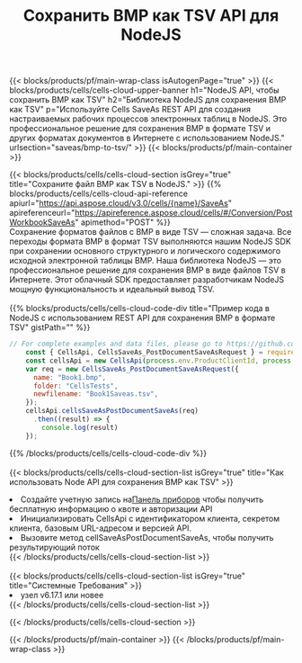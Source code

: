 ﻿---
title:  Сохранить BMP как TSV API для NodeJS
description:  Облачные API и SDK для Microsoft Excel и OpenOffice Calc. Преобразование электронной таблицы в файл другого формата.
url: /ru/nodejs/saveas/bmp-to-tsv/
---
{{< blocks/products/pf/main-wrap-class isAutogenPage="true" >}}
{{< blocks/products/cells/cells-cloud-upper-banner h1="NodeJS API, чтобы сохранить BMP как TSV" h2="Библиотека NodeJS для сохранения BMP как TSV" p="Используйте Cells SaveAs REST API для создания настраиваемых рабочих процессов электронных таблиц в NodeJS. Это профессиональное решение для сохранения BMP в формате TSV и других форматах документов в Интернете с использованием NodeJS." urlsection="saveas/bmp-to-tsv/" >}}
{{< blocks/products/pf/main-container >}}

{{< blocks/products/cells/cells-cloud-section isGrey="true" title="Сохраните файл BMP как TSV в NodeJS." >}}
{{% blocks/products/cells/cells-cloud-api-reference apiurl="https://api.aspose.cloud/v3.0/cells/{name}/SaveAs" apireferenceurl="https://apireference.aspose.cloud/cells/#/Conversion/PostWorkbookSaveAs" apimethod="POST" %}}
<br/>
Сохранение форматов файлов с BMP в виде TSV — сложная задача. Все переходы формата BMP в формат TSV выполняются нашим NodeJS SDK при сохранении основного структурного и логического содержимого исходной электронной таблицы BMP. Наша библиотека NodeJS — это профессиональное решение для сохранения BMP в виде файлов TSV в Интернете. Этот облачный SDK предоставляет разработчикам NodeJS мощную функциональность и идеальный вывод TSV.
<br/>
<br/>
{{% blocks/products/cells/cells-cloud-code-div title="Пример кода в NodeJS с использованием REST API для сохранения BMP в формате TSV" gistPath="" %}}
  
```js
// For complete examples and data files, please go to https://github.com/aspose-cells-cloud/aspose-cells-cloud-node/
    const { CellsApi, CellsSaveAs_PostDocumentSaveAsRequest } = require("asposecellscloud");
    const cellsApi = new CellsApi(process.env.ProductClientId, process.env.ProductClientSecret);
    var req = new CellsSaveAs_PostDocumentSaveAsRequest({
      name: "Book1.bmp",
      folder: "CellsTests",
      newfilename: "Book1Saveas.tsv",
    });
    cellsApi.cellsSaveAsPostDocumentSaveAs(req)
      .then((result) => {
        console.log(result)
    });
```
  
{{% /blocks/products/cells/cells-cloud-code-div %}}
<br/>
<br/>
{{< blocks/products/cells/cells-cloud-section-list isGrey="true" title="Как использовать Node API для сохранения BMP как TSV" >}}
<li> Создайте учетную запись на<a href="https://dashboard.aspose.cloud/">Панель приборов</a> чтобы получить бесплатную информацию о квоте и авторизации API</li>
<li>Инициализировать CellsApi с идентификатором клиента, секретом клиента, базовым URL-адресом и версией API.</li>
<li>Вызовите метод cellSaveAsPostDocumentSaveAs, чтобы получить результирующий поток</li>
{{< /blocks/products/cells/cells-cloud-section-list >}}
<br/>
<br/>
{{< blocks/products/cells/cells-cloud-section-list isGrey="true" title="Системные Требования" >}}
<li>узел v6.17.1 или новее</li>
{{< /blocks/products/cells/cells-cloud-section-list >}}

{{< /blocks/products/cells/cells-cloud-section >}}

{{< /blocks/products/pf/main-container >}}
{{< /blocks/products/pf/main-wrap-class >}}

